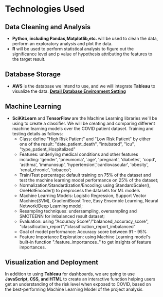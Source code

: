 # Technologies Used
## Data Cleaning and Analysis
- <strong>Python, including Pandas,Matplotlib,etc. </strong> will be used to clean the data, perform an exploratory analysis and plot the data. 
- <strong>R</strong> will be used to perform statistical analysis to figure out the significance level and p value of hypothesis attributing the features to the target result.

## Database Storage
- <strong>AWS</strong> is the database we intend to use, and we will integrate <strong>Tableau</strong> to visualize the data.
[**Detail Database Environment Setting**](https://github.com/lindaperez/bk-covid19/blob/5bd45b69571221eb52bc8112af03995194ef379a/provisional_data/database_storage.md)

## Machine Learning
- <strong>SciKitLearn</strong> and <strong>TensorFlow</strong> are the Machine Learning libraries we'll be using to create a classifier. We will be creating and comparing different machine learning models over the COVID patient dataset. Training and testing details as follows:
    - Class: define "High Risk Patient" and "Low Risk Patient" by either one of the result: "date_patient_death", "intubated", "icu", "type_patient_Hospitalized"
    - Features: underlying medical conditions and other features including: 'gender', 'pneumonia', 'age', 'pregnant', 'diabetes', 'copd', 'asthma', 'immunosup', 'hypertension','cardiovascular', 'obesity', 'renal_chronic', 'tobacco';
    - Train/Test percentage: default training on 75% of the dataset and test the machine learning model performance on 25% of the dataset;
    - Normalization/Standardization/Encoding: using StandardScaler(), OneHotEncoder() to preprocess the datasets for ML models
    - Machine Learning Models: Logistic Regression, Support Vector Machine(SVM), GradientBoost Tree, Easy Ensemble Learning, Neural Network/Deep Learning model;
    - Resampling techniques: undersampling, oversampling and SMOTEENN for imbalanced result dataset;
    - Evaluation: using "Accuracy Score"/"balanced_accuracy_score", "classification_report"/"classification_report_imbalanced"
    - Goal of model performance: Accuracy score between 91 - 95%
    - Feature Importance Exploration: using Machine Learning model's built-in function ".feature_importances_" to get insights of feature importances.

## Visualization and Deployment
In addition to using <strong>Tableau</strong> for dashboards, we are going to use <strong>JavaScript, CSS, and HTML</strong> to create an interactive function helping users get an understanding of the risk level when exposed to COVID, based on the best-performing Machine Learning Model of the project analysis. 
